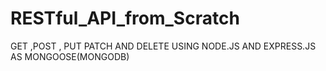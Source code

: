 # RESTful_API_from_Scratch
GET ,POST , PUT PATCH AND DELETE
USING NODE.JS AND EXPRESS.JS AS MONGOOSE(MONGODB)
